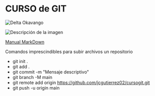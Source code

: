 # CURSO de **GIT**

![Delta Okavango](/img/Delta-Okavango.jpg/400/300 "Delta del Okavango")

<image src="/img/Delta-Okavango.jpg" alt="Descripción de la imagen" caption="Delta del Okavango">


[Manual MarkDown](https://experienceleague.adobe.com/docs/contributor/contributor-guide/writing-essentials/markdown.html?lang=es)


Comandos imprescindibles para subir archivos un repositorio

* git init .
* git add .
* git commit -m "Mensaje descriptivo"
* git branch -M main
* git remote add origin https://github.com/jcgutierrez02/cursogit.git
* git push -u origin main



